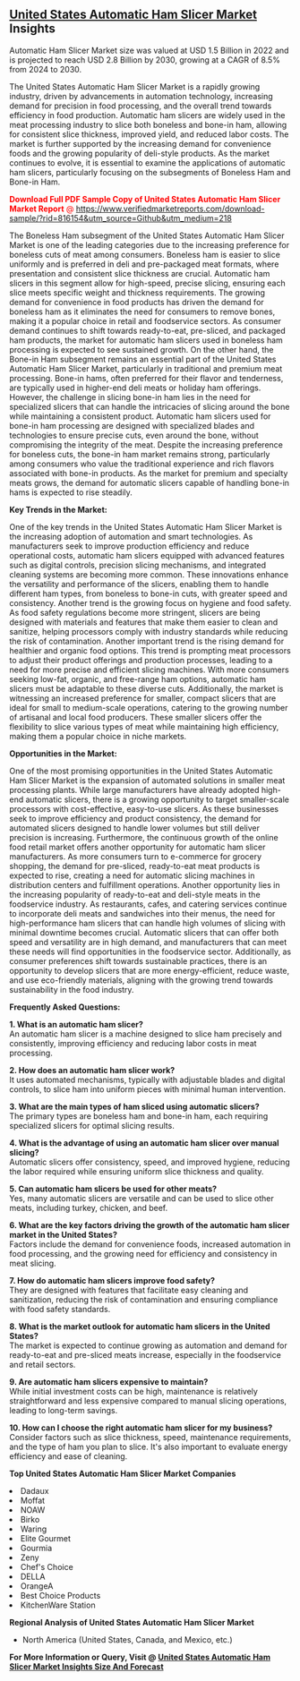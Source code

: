 <h2><a href="https://www.verifiedmarketreports.com/download-sample/?rid=816154&amp;utm_source=Github&amp;utm_medium=218" target="_blank">United States Automatic Ham Slicer Market</a> Insights</h2><p>Automatic Ham Slicer Market size was valued at USD 1.5 Billion in 2022 and is projected to reach USD 2.8 Billion by 2030, growing at a CAGR of 8.5% from 2024 to 2030.</p><p><p>The United States Automatic Ham Slicer Market is a rapidly growing industry, driven by advancements in automation technology, increasing demand for precision in food processing, and the overall trend towards efficiency in food production. Automatic ham slicers are widely used in the meat processing industry to slice both boneless and bone-in ham, allowing for consistent slice thickness, improved yield, and reduced labor costs. The market is further supported by the increasing demand for convenience foods and the growing popularity of deli-style products. As the market continues to evolve, it is essential to examine the applications of automatic ham slicers, particularly focusing on the subsegments of Boneless Ham and Bone-in Ham. <p><span class=""><span style="color: #ff0000;"><strong>Download Full PDF Sample Copy of United States Automatic Ham Slicer Market Report</strong> @ </span><a href="https://www.verifiedmarketreports.com/download-sample/?rid=816154&amp;utm_source=Github&amp;utm_medium=218" target="_blank">https://www.verifiedmarketreports.com/download-sample/?rid=816154&amp;utm_source=Github&amp;utm_medium=218</a></span></p></p> <p>The Boneless Ham subsegment of the United States Automatic Ham Slicer Market is one of the leading categories due to the increasing preference for boneless cuts of meat among consumers. Boneless ham is easier to slice uniformly and is preferred in deli and pre-packaged meat formats, where presentation and consistent slice thickness are crucial. Automatic ham slicers in this segment allow for high-speed, precise slicing, ensuring each slice meets specific weight and thickness requirements. The growing demand for convenience in food products has driven the demand for boneless ham as it eliminates the need for consumers to remove bones, making it a popular choice in retail and foodservice sectors. As consumer demand continues to shift towards ready-to-eat, pre-sliced, and packaged ham products, the market for automatic ham slicers used in boneless ham processing is expected to see sustained growth. On the other hand, the Bone-in Ham subsegment remains an essential part of the United States Automatic Ham Slicer Market, particularly in traditional and premium meat processing. Bone-in hams, often preferred for their flavor and tenderness, are typically used in higher-end deli meats or holiday ham offerings. However, the challenge in slicing bone-in ham lies in the need for specialized slicers that can handle the intricacies of slicing around the bone while maintaining a consistent product. Automatic ham slicers used for bone-in ham processing are designed with specialized blades and technologies to ensure precise cuts, even around the bone, without compromising the integrity of the meat. Despite the increasing preference for boneless cuts, the bone-in ham market remains strong, particularly among consumers who value the traditional experience and rich flavors associated with bone-in products. As the market for premium and specialty meats grows, the demand for automatic slicers capable of handling bone-in hams is expected to rise steadily.</p> <p><strong>Key Trends in the Market:</strong></p> <p>One of the key trends in the United States Automatic Ham Slicer Market is the increasing adoption of automation and smart technologies. As manufacturers seek to improve production efficiency and reduce operational costs, automatic ham slicers equipped with advanced features such as digital controls, precision slicing mechanisms, and integrated cleaning systems are becoming more common. These innovations enhance the versatility and performance of the slicers, enabling them to handle different ham types, from boneless to bone-in cuts, with greater speed and consistency. Another trend is the growing focus on hygiene and food safety. As food safety regulations become more stringent, slicers are being designed with materials and features that make them easier to clean and sanitize, helping processors comply with industry standards while reducing the risk of contamination. Another important trend is the rising demand for healthier and organic food options. This trend is prompting meat processors to adjust their product offerings and production processes, leading to a need for more precise and efficient slicing machines. With more consumers seeking low-fat, organic, and free-range ham options, automatic ham slicers must be adaptable to these diverse cuts. Additionally, the market is witnessing an increased preference for smaller, compact slicers that are ideal for small to medium-scale operations, catering to the growing number of artisanal and local food producers. These smaller slicers offer the flexibility to slice various types of meat while maintaining high efficiency, making them a popular choice in niche markets. <p><strong>Opportunities in the Market:</strong></p> <p>One of the most promising opportunities in the United States Automatic Ham Slicer Market is the expansion of automated solutions in smaller meat processing plants. While large manufacturers have already adopted high-end automatic slicers, there is a growing opportunity to target smaller-scale processors with cost-effective, easy-to-use slicers. As these businesses seek to improve efficiency and product consistency, the demand for automated slicers designed to handle lower volumes but still deliver precision is increasing. Furthermore, the continuous growth of the online food retail market offers another opportunity for automatic ham slicer manufacturers. As more consumers turn to e-commerce for grocery shopping, the demand for pre-sliced, ready-to-eat meat products is expected to rise, creating a need for automatic slicing machines in distribution centers and fulfillment operations. Another opportunity lies in the increasing popularity of ready-to-eat and deli-style meats in the foodservice industry. As restaurants, cafes, and catering services continue to incorporate deli meats and sandwiches into their menus, the need for high-performance ham slicers that can handle high volumes of slicing with minimal downtime becomes crucial. Automatic slicers that can offer both speed and versatility are in high demand, and manufacturers that can meet these needs will find opportunities in the foodservice sector. Additionally, as consumer preferences shift towards sustainable practices, there is an opportunity to develop slicers that are more energy-efficient, reduce waste, and use eco-friendly materials, aligning with the growing trend towards sustainability in the food industry.</p> <p><strong>Frequently Asked Questions:</strong></p> <p><strong>1. What is an automatic ham slicer?</strong><br> An automatic ham slicer is a machine designed to slice ham precisely and consistently, improving efficiency and reducing labor costs in meat processing.</p> <p><strong>2. How does an automatic ham slicer work?</strong><br> It uses automated mechanisms, typically with adjustable blades and digital controls, to slice ham into uniform pieces with minimal human intervention.</p> <p><strong>3. What are the main types of ham sliced using automatic slicers?</strong><br> The primary types are boneless ham and bone-in ham, each requiring specialized slicers for optimal slicing results.</p> <p><strong>4. What is the advantage of using an automatic ham slicer over manual slicing?</strong><br> Automatic slicers offer consistency, speed, and improved hygiene, reducing the labor required while ensuring uniform slice thickness and quality.</p> <p><strong>5. Can automatic ham slicers be used for other meats?</strong><br> Yes, many automatic slicers are versatile and can be used to slice other meats, including turkey, chicken, and beef.</p> <p><strong>6. What are the key factors driving the growth of the automatic ham slicer market in the United States?</strong><br> Factors include the demand for convenience foods, increased automation in food processing, and the growing need for efficiency and consistency in meat slicing.</p> <p><strong>7. How do automatic ham slicers improve food safety?</strong><br> They are designed with features that facilitate easy cleaning and sanitization, reducing the risk of contamination and ensuring compliance with food safety standards.</p> <p><strong>8. What is the market outlook for automatic ham slicers in the United States?</strong><br> The market is expected to continue growing as automation and demand for ready-to-eat and pre-sliced meats increase, especially in the foodservice and retail sectors.</p> <p><strong>9. Are automatic ham slicers expensive to maintain?</strong><br> While initial investment costs can be high, maintenance is relatively straightforward and less expensive compared to manual slicing operations, leading to long-term savings.</p> <p><strong>10. How can I choose the right automatic ham slicer for my business?</strong><br> Consider factors such as slice thickness, speed, maintenance requirements, and the type of ham you plan to slice. It's also important to evaluate energy efficiency and ease of cleaning.</p> </p><p><strong>Top United States Automatic Ham Slicer Market Companies</strong></p><div data-test-id=""><p><li>Dadaux</li><li> Moffat</li><li> NOAW</li><li> Birko</li><li> Waring</li><li> Elite Gourmet</li><li> Gourmia</li><li> Zeny</li><li> Chef's Choice</li><li> DELLA</li><li> OrangeA</li><li> Best Choice Products</li><li> KitchenWare Station</li></p><div><strong>Regional Analysis of&nbsp;United States Automatic Ham Slicer Market</strong></div><ul><li dir="ltr"><p dir="ltr">North America&nbsp;(United States, Canada, and Mexico, etc.)</p></li></ul><p><strong>For More Information or Query, Visit @&nbsp;</strong><strong><a href="https://www.verifiedmarketreports.com/product/automatic-ham-slicer-market/?utm_source=Github&amp;utm_medium=218" target="_blank">United States Automatic Ham Slicer Market Insights Size And Forecast</a></strong></p></div>
